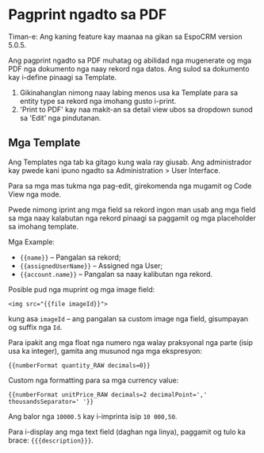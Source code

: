 # Pagprint ngadto sa PDF

Timan-e: Ang kaning feature kay maanaa na gikan sa EspoCRM version 5.0.5.

Ang pagprint ngadto sa PDF muhatag og abilidad nga mugenerate og mga PDF nga dokumento nga naay rekord nga datos. Ang sulod sa dokumento kay i-define pinaagi sa Template.


1. Gikinahanglan nimong naay labing menos usa ka Template para sa entity type sa rekord nga imohang gusto i-print.
2. 'Print to PDF' kay naa makit-an sa detail view ubos sa dropdown sunod sa 'Edit' nga pindutanan.

## Mga Template

Ang Templates nga tab ka gitago kung wala ray giusab. Ang administrador kay pwede kani ipuno ngadto sa Administration > User Interface.

Para sa mga mas tukma nga pag-edit, girekomenda nga mugamit og Code View nga mode.

Pwede nimong iprint ang mga field sa rekord ingon man usab ang mga field sa mga naay kalabutan nga rekord pinaagi sa paggamit og mga placeholder sa imohang template.

Mga Example: 

* `{{name}}` – Pangalan sa rekord;
* `{{assignedUserName}}` – Assigned nga User;
* `{{account.name}}` – Pangalan sa naay kalibutan nga rekord.

Posible pud nga muprint og mga image field:
```
<img src="{{file imageId}}">
```

kung asa `imageId` – ang pangalan sa custom image nga field, gisumpayan og suffix nga `Id`.

Para ipakit ang mga float nga numero nga walay praksyonal nga parte (isip usa ka integer), gamita ang musunod nga mga ekspresyon:
```
{{numberFormat quantity_RAW decimals=0}}
```

Custom nga formatting para sa mga currency value:
```
{{numberFormat unitPrice_RAW decimals=2 decimalPoint=',' thousandsSeparator=' '}}
```

Ang balor nga `10000.5` kay i-imprinta isip `10 000,50`.

Para i-display ang mga text field (daghan nga linya), paggamit og tulo ka brace: ```{{{description}}}```.
